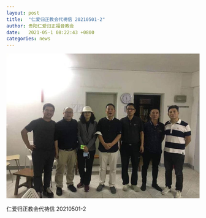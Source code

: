 ```yaml
---
layout: post
title:  "仁爱归正教会代祷信 20210501-2"
author: 贵阳仁爱归正福音教会
date:   2021-05-1 08:22:43 +0800
categories: news
---
```

![come-back](/images/come-back.jpg)

仁爱归正教会代祷信 20210501-2



